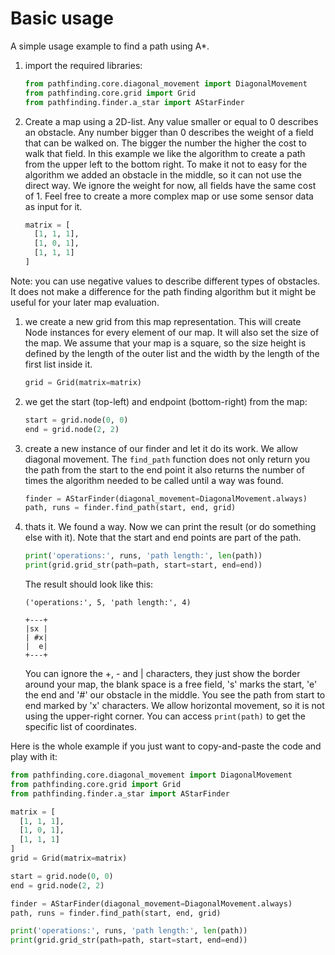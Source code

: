 # Basic usage

A simple usage example to find a path using A*.

1. import the required libraries:

    ```python
    from pathfinding.core.diagonal_movement import DiagonalMovement
    from pathfinding.core.grid import Grid
    from pathfinding.finder.a_star import AStarFinder
    ```

1. Create a map using a 2D-list. Any value smaller or equal to 0 describes an obstacle. Any number bigger than 0 describes the weight of a field that can be walked on. The bigger the number the higher the cost to walk that field. In this example we like the algorithm to create a path from the upper left to the bottom right. To make it not to easy for the algorithm we added an obstacle in the middle, so it can not use the direct way. We ignore the weight for now, all fields have the same cost of 1. Feel free to create a more complex map or use some sensor data as input for it.

    ```python
    matrix = [
      [1, 1, 1],
      [1, 0, 1],
      [1, 1, 1]
    ]
    ```

  Note: you can use negative values to describe different types of obstacles. It does not make a difference for the path finding algorithm but it might be useful for your later map evaluation.

1. we create a new grid from this map representation. This will create Node instances for every element of our map. It will also set the size of the map. We assume that your map is a square, so the size height is defined by the length of the outer list and the width by the length of the first list inside it.

    ```python
    grid = Grid(matrix=matrix)
    ```

1. we get the start (top-left) and endpoint (bottom-right) from the map:

    ```python
    start = grid.node(0, 0)
    end = grid.node(2, 2)
    ```

1. create a new instance of our finder and let it do its work. We allow diagonal movement. The `find_path` function does not only return you the path from the start to the end point it also returns the number of times the algorithm needed to be called until a way was found.

    ```python
    finder = AStarFinder(diagonal_movement=DiagonalMovement.always)
    path, runs = finder.find_path(start, end, grid)
    ```

1. thats it. We found a way. Now we can print the result (or do something else with it). Note that the start and end points are part of the path.

    ```python
    print('operations:', runs, 'path length:', len(path))
    print(grid.grid_str(path=path, start=start, end=end))
    ```

    The result should look like this:

    ```pseudo
    ('operations:', 5, 'path length:', 4)

    +---+
    |sx |
    | #x|
    |  e|
    +---+
    ```

    You can ignore the +, - and | characters, they just show the border around your map, the blank space is a free field, 's' marks the start, 'e' the end and '#' our obstacle in the middle. You see the path from start to end marked by 'x' characters. We allow horizontal movement, so it is not using the upper-right corner. You can access `print(path)` to get the specific list of coordinates.

Here is the whole example if you just want to copy-and-paste the code and play with it:

```python
from pathfinding.core.diagonal_movement import DiagonalMovement
from pathfinding.core.grid import Grid
from pathfinding.finder.a_star import AStarFinder

matrix = [
  [1, 1, 1],
  [1, 0, 1],
  [1, 1, 1]
]
grid = Grid(matrix=matrix)

start = grid.node(0, 0)
end = grid.node(2, 2)

finder = AStarFinder(diagonal_movement=DiagonalMovement.always)
path, runs = finder.find_path(start, end, grid)

print('operations:', runs, 'path length:', len(path))
print(grid.grid_str(path=path, start=start, end=end))
```